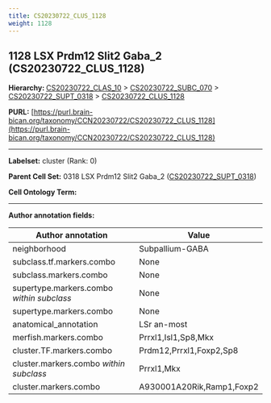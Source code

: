 ```yaml
---
title: CS20230722_CLUS_1128
weight: 1128
---
```

## 1128 LSX Prdm12 Slit2 Gaba_2 (CS20230722_CLUS_1128)
<b>Hierarchy: </b>
[CS20230722_CLAS_10](../CS20230722_CLAS_10) >
[CS20230722_SUBC_070](../CS20230722_SUBC_070) >
[CS20230722_SUPT_0318](../CS20230722_SUPT_0318) >
[CS20230722_CLUS_1128](../CS20230722_CLUS_1128)

**PURL:** [https://purl.brain-bican.org/taxonomy/CCN20230722/CS20230722_CLUS_1128](https://purl.brain-bican.org/taxonomy/CCN20230722/CS20230722_CLUS_1128)

---


**Labelset:** cluster (Rank: 0)

**Parent Cell Set:** 0318 LSX Prdm12 Slit2 Gaba_2 ([CS20230722_SUPT_0318](../CS20230722_SUPT_0318))



**Cell Ontology Term:** 

[MARKER GENES.]: #


---

[TRANSFERRED ANNOTATIONS.]: #


[AUTHOR ANNOTATION FIELDS.]: #


**Author annotation fields:**

| Author annotation | Value |
|-------------------|-------|
|neighborhood|Subpallium-GABA|
|subclass.tf.markers.combo|None|
|subclass.markers.combo|None|
|supertype.markers.combo _within subclass_|None|
|supertype.markers.combo|None|
|anatomical_annotation|LSr an-most|
|merfish.markers.combo|Prrxl1,Isl1,Sp8,Mkx|
|cluster.TF.markers.combo|Prdm12,Prrxl1,Foxp2,Sp8|
|cluster.markers.combo _within subclass_|Prrxl1,Mkx|
|cluster.markers.combo|A930001A20Rik,Ramp1,Foxp2|

